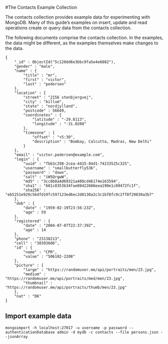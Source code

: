 #The Contacts Example Collection

The contacts collection provides example data for experimenting with MongoDB. Many of this guide’s examples on insert, update and read operations create or query data from the contacts collection.

The following documents comprise the contacts collection. In the examples, the data might be different, as the examples themselves make changes to the data.

```
{
	"_id" : ObjectId("5c120dd6e3bbc9fa5e4e6882"),
	"gender" : "male",
	"name" : {
		"title" : "mr",
		"first" : "victor",
		"last" : "pedersen"
	},
	"location" : {
		"street" : "2156 stenbjergvej",
		"city" : "billum",
		"state" : "nordjylland",
		"postcode" : 56649,
		"coordinates" : {
			"latitude" : "-29.8113",
			"longitude" : "-31.0208"
		},
		"timezone" : {
			"offset" : "+5:30",
			"description" : "Bombay, Calcutta, Madras, New Delhi"
		}
	},
	"email" : "victor.pedersen@example.com",
	"login" : {
		"uuid" : "fbb3c298-2cea-4415-84d1-74233525c325",
		"username" : "smallbutterfly536",
		"password" : "down",
		"salt" : "iW5QrgwW",
		"md5" : "3cc8b8a4d69321a408cd46174e163594",
		"sha1" : "681c0353b34fae08422686eea190e1c09472fc1f",
		"sha256" : "eb5251e929c56dfd19fc597123ed6ec2d0130a2c3c1bf8fc9c2ff8f29830a3b7"
	},
	"dob" : {
		"date" : "1959-02-19T23:56:23Z",
		"age" : 59
	},
	"registered" : {
		"date" : "2004-07-07T22:37:39Z",
		"age" : 14
	},
	"phone" : "23138213",
	"cell" : "30393606",
	"id" : {
		"name" : "CPR",
		"value" : "506102-2208"
	},
	"picture" : {
		"large" : "https://randomuser.me/api/portraits/men/23.jpg",
		"medium" : "https://randomuser.me/api/portraits/med/men/23.jpg",
		"thumbnail" : "https://randomuser.me/api/portraits/thumb/men/23.jpg"
	},
	"nat" : "DK"
}

```
## Import example data

```
mongoimport -h localhost:27017 -u username -p password --authenticationDatabase admin -d mydb -c contacts --file persons.json --jsonArray
```